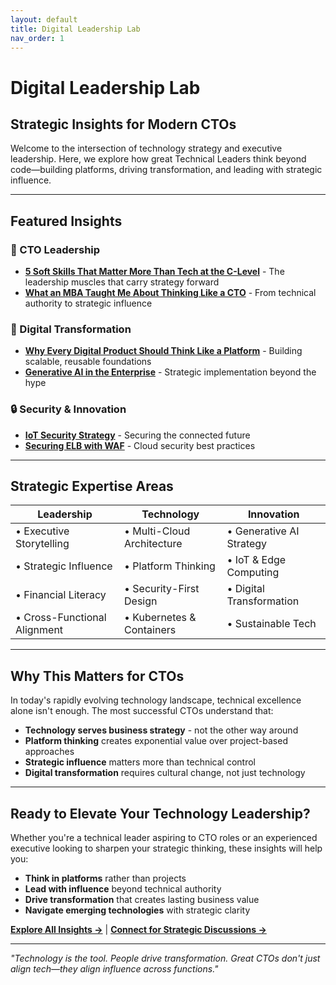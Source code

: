 ```yaml
---
layout: default
title: Digital Leadership Lab
nav_order: 1
---
```


# Digital Leadership Lab

## Strategic Insights for Modern CTOs

Welcome to the intersection of technology strategy and executive leadership. Here, we explore how great Technical Leaders think beyond code—building platforms, driving transformation, and leading with strategic influence.

---

## Featured Insights

### 🎯 CTO Leadership
- **[5 Soft Skills That Matter More Than Tech at the C-Level](/posts/2025-08-01-SoftSkillatClevel/)** - The leadership muscles that carry strategy forward
- **[What an MBA Taught Me About Thinking Like a CTO](/posts/2025-05-01-ArchitectToCTOviaMBA/)** - From technical authority to strategic influence

### 🚀 Digital Transformation
- **[Why Every Digital Product Should Think Like a Platform](/posts/2025-07-10-Platformthinking/)** - Building scalable, reusable foundations
- **[Generative AI in the Enterprise](/posts/2024-02-01-GenerativeAIintheEnterprise/)** - Strategic implementation beyond the hype

### 🔒 Security & Innovation
- **[IoT Security Strategy](/posts/2025-04-20-IoTSecurity/)** - Securing the connected future
- **[Securing ELB with WAF](/posts/2022-01-26-SecuringELBWAF/)** - Cloud security best practices

---

## Strategic Expertise Areas

| **Leadership** | **Technology** | **Innovation** |
|---|---|---|
| • Executive Storytelling | • Multi-Cloud Architecture | • Generative AI Strategy |
| • Strategic Influence | • Platform Thinking | • IoT & Edge Computing |
| • Financial Literacy | • Security-First Design | • Digital Transformation |
| • Cross-Functional Alignment | • Kubernetes & Containers | • Sustainable Tech |

---

## Why This Matters for CTOs

In today's rapidly evolving technology landscape, technical excellence alone isn't enough. The most successful CTOs understand that:

- **Technology serves business strategy** - not the other way around
- **Platform thinking** creates exponential value over project-based approaches
- **Strategic influence** matters more than technical control
- **Digital transformation** requires cultural change, not just technology

---

## Ready to Elevate Your Technology Leadership?

Whether you're a technical leader aspiring to CTO roles or an experienced executive looking to sharpen your strategic thinking, these insights will help you:

- **Think in platforms** rather than projects
- **Lead with influence** beyond technical authority  
- **Drive transformation** that creates lasting business value
- **Navigate emerging technologies** with strategic clarity

**[Explore All Insights →](/posts/)** | **[Connect for Strategic Discussions →](/about/)**

---

*"Technology is the tool. People drive transformation. Great CTOs don't just align tech—they align influence across functions."*


 
